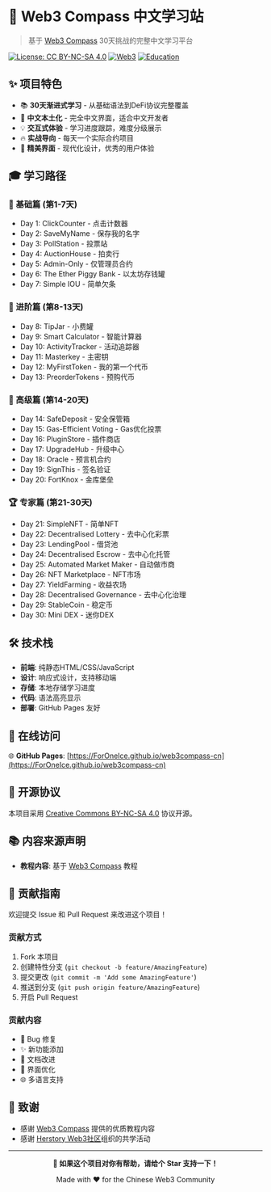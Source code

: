 # 🚀 Web3 Compass 中文学习站

> 基于 [Web3 Compass](https://www.web3compass.xyz/challenge-calendar) 30天挑战的完整中文学习平台

[![License: CC BY-NC-SA 4.0](https://img.shields.io/badge/License-CC%20BY--NC--SA%204.0-lightgrey.svg)](https://creativecommons.org/licenses/by-nc-sa/4.0/)
[![Web3](https://img.shields.io/badge/Web3-Solidity-blue.svg)](https://soliditylang.org/)
[![Education](https://img.shields.io/badge/Education-30%20Days-green.svg)](https://github.com)

## ✨ 项目特色

- 📚 **30天渐进式学习** - 从基础语法到DeFi协议完整覆盖
- 🎯 **中文本土化** - 完全中文界面，适合中文开发者
- 💡 **交互式体验** - 学习进度跟踪，难度分级展示
- 🔥 **实战导向** - 每天一个实际合约项目
- 🎨 **精美界面** - 现代化设计，优秀的用户体验

## 🎓 学习路径

### 🌱 基础篇 (第1-7天)
- Day 1: ClickCounter - 点击计数器
- Day 2: SaveMyName - 保存我的名字  
- Day 3: PollStation - 投票站
- Day 4: AuctionHouse - 拍卖行
- Day 5: Admin-Only - 仅管理员合约
- Day 6: The Ether Piggy Bank - 以太坊存钱罐
- Day 7: Simple IOU - 简单欠条

### 🌿 进阶篇 (第8-13天)
- Day 8: TipJar - 小费罐
- Day 9: Smart Calculator - 智能计算器
- Day 10: ActivityTracker - 活动追踪器
- Day 11: Masterkey - 主密钥
- Day 12: MyFirstToken - 我的第一个代币
- Day 13: PreorderTokens - 预购代币

### 🌳 高级篇 (第14-20天)
- Day 14: SafeDeposit - 安全保管箱
- Day 15: Gas-Efficient Voting - Gas优化投票
- Day 16: PluginStore - 插件商店
- Day 17: UpgradeHub - 升级中心
- Day 18: Oracle - 预言机合约
- Day 19: SignThis - 签名验证
- Day 20: FortKnox - 金库堡垒

### 🏆 专家篇 (第21-30天)
- Day 21: SimpleNFT - 简单NFT
- Day 22: Decentralised Lottery - 去中心化彩票
- Day 23: LendingPool - 借贷池
- Day 24: Decentralised Escrow - 去中心化托管
- Day 25: Automated Market Maker - 自动做市商
- Day 26: NFT Marketplace - NFT市场
- Day 27: YieldFarming - 收益农场
- Day 28: Decentralised Governance - 去中心化治理
- Day 29: StableCoin - 稳定币
- Day 30: Mini DEX - 迷你DEX

## 🛠 技术栈

- **前端**: 纯静态HTML/CSS/JavaScript
- **设计**: 响应式设计，支持移动端
- **存储**: 本地存储学习进度
- **代码**: 语法高亮显示
- **部署**: GitHub Pages 友好



## 📱 在线访问

🌐 **GitHub Pages**: [https://ForOneIce.github.io/web3compass-cn](https://ForOneIce.github.io/web3compass-cn)

## 📜 开源协议

本项目采用 [Creative Commons BY-NC-SA 4.0](LICENSE) 协议开源。


## 📚 内容来源声明

- **教程内容**: 基于 [Web3 Compass](https://www.web3compass.xyz/challenge-calendar) 教程

## 🤝 贡献指南

欢迎提交 Issue 和 Pull Request 来改进这个项目！

### 贡献方式
1. Fork 本项目
2. 创建特性分支 (`git checkout -b feature/AmazingFeature`)
3. 提交更改 (`git commit -m 'Add some AmazingFeature'`)
4. 推送到分支 (`git push origin feature/AmazingFeature`)
5. 开启 Pull Request

### 贡献内容
- 🐛 Bug 修复
- ✨ 新功能添加
- 📝 文档改进
- 🎨 界面优化
- 🌐 多语言支持

## 🙏 致谢

- 感谢 [Web3 Compass](https://www.web3compass.xyz) 提供的优质教程内容
- 感谢 [Herstory Web3社区](https://github.com/0xherstory)组织的共学活动
---

<div align="center">

**🌟 如果这个项目对你有帮助，请给个 Star 支持一下！**

Made with ❤️ for the Chinese Web3 Community

</div>
